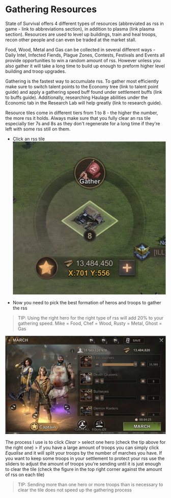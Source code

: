 # Gathering Resources

State of Survival offers 4 different types of resources (abbreviated as rss in game - link to abbreviations section), in addition to plasma (link plasma section). Resources are used to level up buildings, train and heal troops, recon other people and can even be traded at the market stall.

Food, Wood, Metal and Gas can be collected in several different ways - Daily Intel, Infected Fiends, Plague Zones, Contests, Festivals and Events all provide opportunities to win a random amount of rss. However unless you also gather it will take a long time to build up enough to preform higher level building and troop upgrades. 

Gathering is the fastest way to accumulate rss. To gather most efficiently make sure to switch talent points to the Economy tree (link to talent point guide) and apply a gathering speed buff found under settlement buffs (link to buffs guide). Additionally, researching Haulage abilities under the Economic tab in the Research Lab will help greatly (link to research guide).

Resource tiles come in different tiers from 1 to 8 - the higher the number, the more rss it holds. Always make sure that you fully clear an rss tile especially tier 7s and 8s as they don't regenerate for a long time if they're left with some rss still on them.

* Click an rss tile
![Resource Tile](gathering_tile.jpg)

* Now you need to pick the best formation of heros and troops to gather the rss

> TIP: Using the right hero for the right type of rss will add 20% to your gathering speed. Mike = Food, Chef = Wood, Rusty = Metal, Ghost = Gas

![Gathering Formation](gathering_formation.jpg)

The process I use is to click *Clear* > select one hero (check the tip above for the right one) > if you have a large amount of troops you can simply click *Equalise* and it will split your troops by the number of marches you have. If you want to keep some troops in your settlement to protect your rss use the sliders to adjust the amount of troops you're sending until it is just enough to clear the tile (check the figure in the top right corner against the amount of rss on each tile)

> TIP: Sending more than one hero or more troops than is necessary to clear the tile does not speed up the gathering process
